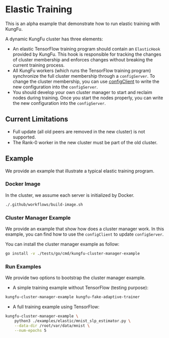 # Elastic Training

This is an alpha example that demonstrate how to run elastic training with KungFu.

A dynamic KungFu cluster has three elements:

* An elastic TensorFlow training program should contain an `ElasticHook` provided by KungFu. This hook is responsible for tracking the changes of cluster membership and enforces changes without breaking the current training process.
* All KungFu workers (which runs the TensorFlow training program) synchronize the full cluster membership through a `configServer`. To change the cluster membership, you can use [configClient](https://github.com/lsds/KungFu/blob/master/tests/go/cmd/kungfu-cluster-manager-example/configclient.go) to write the new configuration into the `configServer`.
* You should develop your own cluster manager to start and reclaim nodes during training. Once you start the nodes properly, you can write the new configuration into the `configServer`.

## Current Limitations

* Full update (all old peers are removed in the new cluster) is not supported.
* The Rank-0 worker in the new cluster must be part of the old cluster.

## Example

We provide an example that illustrate a typical elastic training program.

### Docker Image

In the cluster, we assume each server is initialized by Docker.

```bash
./.github/workflows/build-image.sh
```

### Cluster Manager Example

We provide an example that show how does a cluster manager work.
In this example, you can find how to use the `configClient` to update `configServer`.

You can install the cluster manager example as follow:

```bash
go install -v ./tests/go/cmd/kungfu-cluster-manager-example
```

### Run Examples

We provide two options to bootstrap the cluster manager example.

* A simple training example without TensorFlow (testing purpose):

```bash
kungfu-cluster-manager-example kungfu-fake-adaptive-trainer
```

* A full training example using TensorFlow:

```bash
kungfu-cluster-manager-example \
    python3 ./examples/elastic/mnist_slp_estimator.py \
    --data-dir /root/var/data/mnist \
    --num-epochs 5
```
